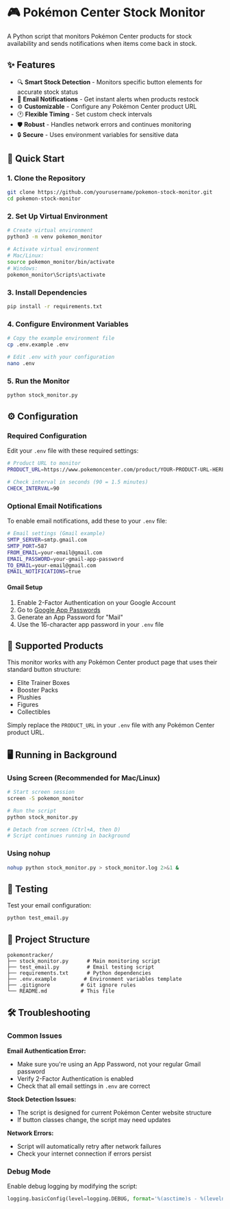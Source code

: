 # 🎮 Pokémon Center Stock Monitor

A Python script that monitors Pokémon Center products for stock availability and sends notifications when items come back in stock.

## ✨ Features

- 🔍 **Smart Stock Detection** - Monitors specific button elements for accurate stock status
- 📧 **Email Notifications** - Get instant alerts when products restock
- ⚙️ **Customizable** - Configure any Pokémon Center product URL
- 🕐 **Flexible Timing** - Set custom check intervals
- 🛡️ **Robust** - Handles network errors and continues monitoring
- 🔒 **Secure** - Uses environment variables for sensitive data

## 🚀 Quick Start

### 1. Clone the Repository
```bash
git clone https://github.com/yourusername/pokemon-stock-monitor.git
cd pokemon-stock-monitor
```

### 2. Set Up Virtual Environment
```bash
# Create virtual environment
python3 -m venv pokemon_monitor

# Activate virtual environment
# Mac/Linux:
source pokemon_monitor/bin/activate
# Windows:
pokemon_monitor\Scripts\activate
```

### 3. Install Dependencies
```bash
pip install -r requirements.txt
```

### 4. Configure Environment Variables
```bash
# Copy the example environment file
cp .env.example .env

# Edit .env with your configuration
nano .env
```

### 5. Run the Monitor
```bash
python stock_monitor.py
```

## ⚙️ Configuration

### Required Configuration

Edit your `.env` file with these required settings:

```bash
# Product URL to monitor
PRODUCT_URL=https://www.pokemoncenter.com/product/YOUR-PRODUCT-URL-HERE

# Check interval in seconds (90 = 1.5 minutes)
CHECK_INTERVAL=90
```

### Optional Email Notifications

To enable email notifications, add these to your `.env` file:

```bash
# Email settings (Gmail example)
SMTP_SERVER=smtp.gmail.com
SMTP_PORT=587
FROM_EMAIL=your-email@gmail.com
EMAIL_PASSWORD=your-gmail-app-password
TO_EMAIL=your-email@gmail.com
EMAIL_NOTIFICATIONS=true
```

#### Gmail Setup
1. Enable 2-Factor Authentication on your Google Account
2. Go to [Google App Passwords](https://myaccount.google.com/apppasswords)
3. Generate an App Password for "Mail"
4. Use the 16-character app password in your `.env` file

## 🎯 Supported Products

This monitor works with any Pokémon Center product page that uses their standard button structure:

- Elite Trainer Boxes
- Booster Packs
- Plushies
- Figures
- Collectibles

Simply replace the `PRODUCT_URL` in your `.env` file with any Pokémon Center product URL.

## 🖥️ Running in Background

### Using Screen (Recommended for Mac/Linux)
```bash
# Start screen session
screen -S pokemon_monitor

# Run the script
python stock_monitor.py

# Detach from screen (Ctrl+A, then D)
# Script continues running in background
```

### Using nohup
```bash
nohup python stock_monitor.py > stock_monitor.log 2>&1 &
```

## 🧪 Testing

Test your email configuration:
```bash
python test_email.py
```

## 📁 Project Structure

```
pokemontracker/
├── stock_monitor.py      # Main monitoring script
├── test_email.py         # Email testing script
├── requirements.txt      # Python dependencies
├── .env.example         # Environment variables template
├── .gitignore          # Git ignore rules
└── README.md           # This file
```

## 🛠️ Troubleshooting

### Common Issues

**Email Authentication Error:**
- Make sure you're using an App Password, not your regular Gmail password
- Verify 2-Factor Authentication is enabled
- Check that all email settings in `.env` are correct

**Stock Detection Issues:**
- The script is designed for current Pokémon Center website structure
- If button classes change, the script may need updates

**Network Errors:**
- Script will automatically retry after network failures
- Check your internet connection if errors persist

### Debug Mode

Enable debug logging by modifying the script:
```python
logging.basicConfig(level=logging.DEBUG, format='%(asctime)s - %(levelname)s - %(message)s')
```
